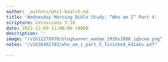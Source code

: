 ```yaml
---
author: _authors/phil-boalch.md
title: 'Wednesday Morning Bible Study: “Who am I” Part 4'
scripture: Colossians 3:10
date: 2021-11-09 11:00:00 +0000
description: ''
image: "/v1612279970/blogbanner_wedam_1920x1080_iqbcem.png"
notes: "/v1636461703/who_am_i_part_5_finished_kdiaku.pdf"

---
```

